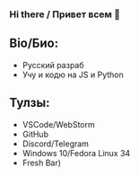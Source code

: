 ### Hi there / Привет всем 👋

## Bio/Био:
* Русский разраб
* Учу и кодю на JS и Python

## Тулзы:
* VSCode/WebStorm
* GitHub
* Discord/Telegram
* Windows 10/Fedora Linux 34
* Fresh Bar)


